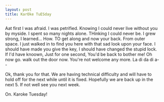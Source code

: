 ```yaml
---
layout: post
title: KarOke TuESday
---
```


Aat first I was afraid. I was petrified. Knowing I could never live without you
by myside. I spent so many nights alone. THinking I could never be. I grew strong,
I learned... How. TO get along and now your back.
From outer space. I just walked in to find you here with that sad
look upon your face. I should have made you give the key, I should have 
changed the stupid lock.
If I'd have knoown,
Just for one second,
You'd be back to bother me! 
Oh now go. walk out the door now.
You're not welcome any more. 
La di da di a--

Ok, thank you for that. We are having technical difficulty
and will have to hold off for the next while until it is fixed.
Hopefully we are back up in the next 5. If not well see you next week.

On. Karoke Tuesday!

